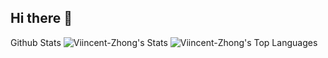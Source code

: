 ## Hi there 👋

Github Stats
![Viincent-Zhong's Stats](https://github-readme-stats.vercel.app/api?username=Viincent-Zhong&theme=radical&show_icons=true&hide_border=true&count_private=true)
![Viincent-Zhong's Top Languages](https://github-readme-stats.vercel.app/api/top-langs/?username=Viincent-Zhong&theme=radical&show_icons=true&hide_border=true&layout=compact)


